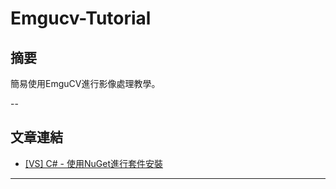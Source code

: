 # Emgucv-Tutorial

## 摘要

簡易使用EmguCV進行影像處理教學。

--

## 文章連結

* [[VS] C# - 使用NuGet進行套件安裝](https://ithelp.ithome.com.tw/articles/10285808)
 
---
